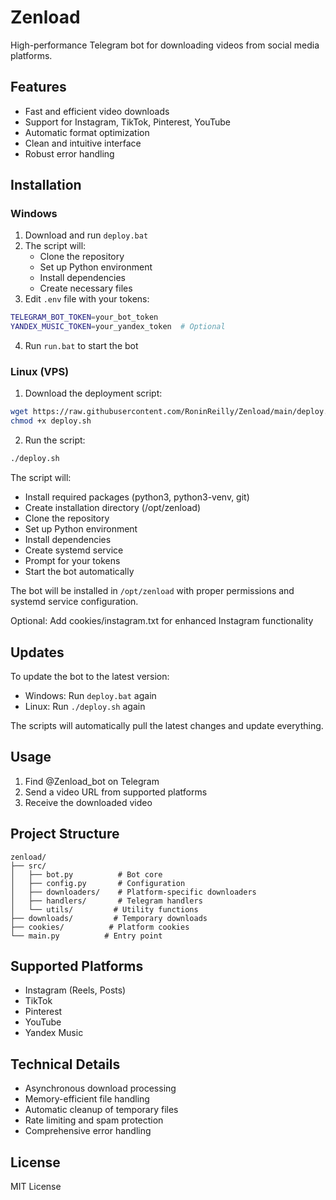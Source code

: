 # Zenload

High-performance Telegram bot for downloading videos from social media platforms.

## Features

- Fast and efficient video downloads
- Support for Instagram, TikTok, Pinterest, YouTube
- Automatic format optimization
- Clean and intuitive interface
- Robust error handling

## Installation

### Windows

1. Download and run `deploy.bat`
2. The script will:
   - Clone the repository
   - Set up Python environment
   - Install dependencies
   - Create necessary files
3. Edit `.env` file with your tokens:
```bash
TELEGRAM_BOT_TOKEN=your_bot_token
YANDEX_MUSIC_TOKEN=your_yandex_token  # Optional
```
4. Run `run.bat` to start the bot

### Linux (VPS)

1. Download the deployment script:
```bash
wget https://raw.githubusercontent.com/RoninReilly/Zenload/main/deploy.sh
chmod +x deploy.sh
```

2. Run the script:
```bash
./deploy.sh
```

The script will:
- Install required packages (python3, python3-venv, git)
- Create installation directory (/opt/zenload)
- Clone the repository
- Set up Python environment
- Install dependencies
- Create systemd service
- Prompt for your tokens
- Start the bot automatically

The bot will be installed in `/opt/zenload` with proper permissions and systemd service configuration.

Optional: Add cookies/instagram.txt for enhanced Instagram functionality

## Updates

To update the bot to the latest version:

- Windows: Run `deploy.bat` again
- Linux: Run `./deploy.sh` again

The scripts will automatically pull the latest changes and update everything.

## Usage

1. Find @Zenload_bot on Telegram
2. Send a video URL from supported platforms
3. Receive the downloaded video

## Project Structure

```
zenload/
├── src/
│   ├── bot.py          # Bot core
│   ├── config.py       # Configuration
│   ├── downloaders/    # Platform-specific downloaders
│   ├── handlers/       # Telegram handlers
│   └── utils/         # Utility functions
├── downloads/         # Temporary downloads
├── cookies/          # Platform cookies
└── main.py          # Entry point
```

## Supported Platforms

- Instagram (Reels, Posts)
- TikTok
- Pinterest
- YouTube
- Yandex Music

## Technical Details

- Asynchronous download processing
- Memory-efficient file handling
- Automatic cleanup of temporary files
- Rate limiting and spam protection
- Comprehensive error handling

## License

MIT License
